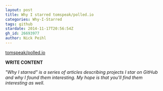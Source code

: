 ```yaml
---
layout: post
title: Why I starred tomspeak/polled.io
categories: Why-I-Starred
tags: github
stardate: 2014-11-17T20:56:54Z
gh_id: 26693977
author: Nick Peihl
---
```


[tomspeak/polled.io](https://github.com/tomspeak/polled.io)

**WRITE CONTENT**

*"Why I starred" is a series of articles describing projects I star on GitHub and why I found them interesting. My hope is that you'll find them interesting as well.*

